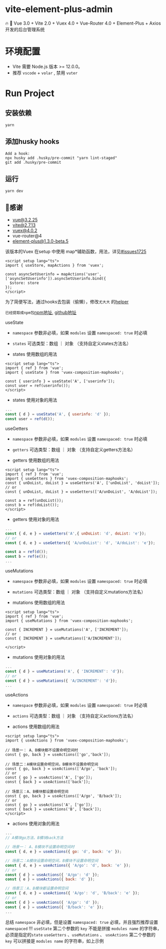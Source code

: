 # vite-element-plus-admin
🔥 🎉 Vue 3.0 + Vite 2.0 + Vuex 4.0 + Vue-Router 4.0 + Element-Plus +  Axios 开发的后台管理系统

# 环境配置

- Vite 需要 Node.js 版本 >= 12.0.0。
- 推荐 `vscode` + `volar` , 禁用 `vuter`


# Run Project
## 安装依赖
```bish
yarn
```

## 添加husky hooks

```bish
Add a hook:
npx husky add .husky/pre-commit "yarn lint-staged"
git add .husky/pre-commit
```

## 运行

```bish
yarn dev
```

## 🙏感谢

- vue@3.2.25
- vite@2.7.13
- vuex@4.0.2
- vue-router@4
- element-plus@1.3.0-beta.5

该版本的Vuex 在setup 中使用 map*辅助函数，用法，详见[#issues1725](https://github.com/vuejs/vuex/issues/1725)

```vue
<script setup lang="ts">
import { useStore, mapActions } from 'vuex';

const asyncSetUserinfo = mapActions('user',['asyncSetUserinfo']).asyncSetUserinfo.bind({
  $store: store
});
</script>
```

为了简便写法，通过hooks去包装（偷懒），修改`尤大大` 的[helper](https://github.com/vuejs/vuex/blob/main/src/helpers.js) 

`已经提取成npm包`[npm地址](https://www.npmjs.com/package/vuex-composition-maphooks), [github地址](https://github.com/asasugar/vuex-composition-maphooks)


useState
- `namespace` 参数非必填，如果 `modules` 设置 `namespaced: true` 时必填
- `states` 可选类型：数组 ｜ 对象 （支持自定义states方法名）


- states 使用数组的用法

```vue
<script setup lang="ts">
import { ref } from 'vue';
import { useState } from 'vuex-composition-maphooks';

const { userinfo } = useState('A', ['userinfo']);
const user = ref(userinfo());
</script>

```

- states 使用对象的用法

```js
...
const { d } = useState('A', { userinfo: 'd' });
const user = ref(d());
```

useGetters

- `namespace` 参数非必填，如果 `modules` 设置 `namespaced: true` 时必填
- `getters` 可选类型：数组 ｜ 对象 （支持自定义getters方法名）

- getters 使用数组的用法
```vue
<script setup lang="ts">
import { ref } from 'vue';
import { useGetters } from 'vuex-composition-maphooks';
const { unDoList, doList } = useGetters('A', ['unDoList', 'doList']);
// or
const { unDoList, doList } = useGetters(['A/unDoList', 'A/doList']);

const a = ref(unDoList());
const b = ref(doList());
</script>
```

- getters 使用对象的用法
```js
...
const { d, e } = useGetters('A',{ unDoList: 'd', doList: 'e'});
// or 
const { d, e } = useGetters({ 'A/unDoList': 'd', 'A/doList': 'e'});

const a = ref(d());
const b = ref(e());
...

```


useMutations

- `namespace` 参数非必填，如果 `modules` 设置 `namespaced: true` 时必填
- `mutations` 可选类型：数组 ｜ 对象 （支持自定义mutations方法名）


- mutations 使用数组的用法

```vue
<script setup lang="ts">
import { ref } from 'vue';
import { useMutations } from 'vuex-composition-maphooks';

const { INCREMENT } = useMutations('A', ['INCREMENT']);
// or
const { INCREMENT } = useMutations(['A/INCREMENT']);

</script>

```
- mutations 使用对象的用法

```js
...
const { d } = useMutations('A', { 'INCREMENT': 'd'});
// or
const { d } = useMutations({ 'A/INCREMENT': 'd'});
...
```

useActions
- `namespace` 参数非必填，如果 `modules` 设置 `namespaced: true` 时必填
- `actions` 可选类型：数组 ｜ 对象 （支持自定义actions方法名）


- actions 使用数组的用法

```vue
<script setup lang="ts">
import { useActions } from 'vuex-composition-maphooks';

// 场景一： A、B模块都不设置命明空间时
const { go, back } = useActions(['go','back']);

// 场景二：A模块设置命明空间，B模块不设置命明空间
const { go, back } = useActions(['A/go', 'back']);
// or
const { go } = useActions('A', ['go']);
const { back } = useActions(['back']);

// 场景三：A、B模块都设置命明空间
const { go, back } = useActions(['A/go', 'B/back']);
// or
const { go } = useActions('A', ['go']);
const { back } = useActions('B', ['back']);
</script>
```

- actions 使用对象的用法

```js
...
// A模块go方法、B模块back方法 

// 场景一： A、B模块不设置命明空间时
const { d, e } = useActions({ go: 'd', back: 'e' });

// 场景二：A模块设置命明空间，B模块不设置命明空间
const { d, e } = useActions({ 'A/go': 'd', back: 'e' });
// or
const { d } = useActions({ 'A/go': 'd' }); 
const { e } = useActions({ back: 'd' });

// 场景三：A、B模块都设置命明空间
const { d, e } = useActions({ 'A/go': 'd', 'B/back': 'e' });
// or
const { d } = useActions({ 'A/go': 'd' }); 
const { e } = useActions({ 'B/back': 'e' });
...

```

总结
`namespace` 非必填，但是设置 `namespaced: true` 必填，并且强烈推荐设置 `namespaced` !!!
`useState` 第二个参数的 `key` 不能是拼接 `modules name` 的字符串，必须是指定的`state`
`useGetters` 、`useMutations` 、 `useActions` 第二个参数的 `key` 可以拼接是 `modules name` 的字符串，如上示例
